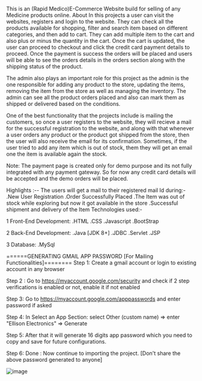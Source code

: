 This is an (Rapid Medico)E-Commerce Website build for selling of any Medicine products online.
About
In this projects a user can visit the websites, registers and login to the website. They can check all the products available for shopping, filter and search item based on different categories, and then add to cart. They can add multiple item to the cart and also plus or minus the quantity in the cart. Once the cart is updated, the user can proceed to checkout and click the credit card payment details to proceed. Once the payment is success the orders will be placed and users will be able to see the orders details in the orders section along with the shipping status of the product.

The admin also plays an important role for this project as the admin is the one responsible for adding any product to the store, updating the items, removing the item from the store as well as managing the inventory. The admin can see all the product orders placed and also can mark them as shipped or delivered based on the conditions.

One of the best functionality that the projects include is mailing the customers, so once a user registers to the website, they will recieve a mail for the successful registration to the website, and along with that whenever a user orders any product or the product got shipped from the store, then the user will also receive the email for its confirmation. Sometimes, if the user tried to add any item which is out of stock, them they will get an email one the item is available again the stock.

Note: The payment page is created only for demo purpose and its not fully integrated with any payment gateway. So for now any credit card details will be accepted and the demo orders will be placed.

Highlights :--
The users will get a mail to their registered mail Id during:-
.New User Registration
.Order Successfully Placed
.The Item was out of stock while exploring but now it got available in the store
.Successful shipment and delivery of the Item Technologies used:-

1 Front-End Development:
.HTML
.CSS
.Javascript
.BootStrap

2 Back-End Development:
.Java [JDK 8+]
.JDBC
.Servlet
.JSP

3 Database:
.MySql

======GENERATING GMAIL APP PASSWORD [For Mailing Functionalities]========
Step 1: Create a gmail account or login to existing account in any browser

Step 2 : Go to https://myaccount.google.com/security and check if 2 step verifications is enabled or not, enable it if not enabled

Step 3: Go to https://myaccount.google.com/apppasswords and enter password if asked

Step 4: In Select an App Section: select Other (custom name) => enter "Ellison Electronics" => Generate

Step 5: After that it will generate 16 digits app password which you need to copy and save for future configurations.

Step 6: Done : Now continue to importing the project. [Don't share the above password generated to anyone]





![image](https://github.com/Mohitkumarthakur/RapidMedico/assets/138698896/9039ee1f-d4d5-495e-97ca-7434ca6c7d81)


